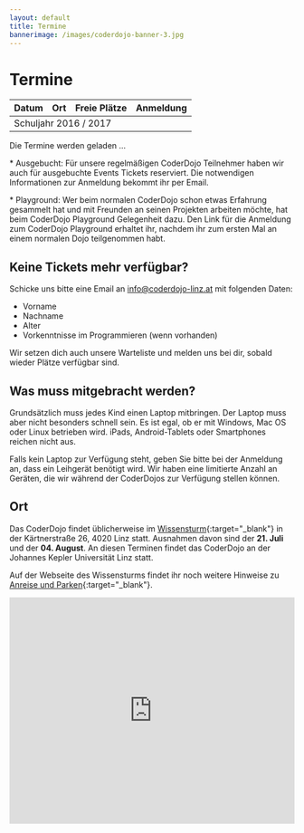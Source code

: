 ```yaml
---
layout: default
title: Termine
bannerimage: /images/coderdojo-banner-3.jpg
---
```


# Termine

<table class="table" id="eventsTable">
	<thead>
		<tr>
			<th>Datum</th>
			<th>Ort</th>
			<th>Freie Plätze</th>
			<th>Anmeldung</th>
		</tr>
	</thead>
	<tbody>
		<tr class="subtitle">
			<td colspan="4">Schuljahr 2016 / 2017</td>
		</tr>
	</tbody>
</table>

<p class="loadingText">Die Termine werden geladen ...</p>

<p class="warning">* Ausgebucht: Für unsere regelmäßigen CoderDojo Teilnehmer haben wir auch für ausgebuchte Events Tickets reserviert. Die notwendigen Informationen zur Anmeldung bekommt ihr per Email.</p>

<p>* Playground: Wer beim normalen CoderDojo schon etwas Erfahrung gesammelt hat und mit Freunden an seinen Projekten arbeiten möchte, hat beim CoderDojo Playground Gelegenheit dazu. 
Den Link für die Anmeldung zum CoderDojo Playground erhaltet ihr, nachdem ihr zum ersten Mal an 
einem normalen Dojo teilgenommen habt.</p>

## Keine Tickets mehr verfügbar?

Schicke uns bitte eine Email an [info@coderdojo-linz.at](mailto:info@coderdojo-linz.at) mit folgenden Daten:

- Vorname
- Nachname
- Alter
- Vorkenntnisse im Programmieren (wenn vorhanden)

Wir setzen dich auch unsere Warteliste und melden uns bei dir, sobald wieder Plätze verfügbar sind.

## Was muss mitgebracht werden?

Grundsätzlich muss jedes Kind einen Laptop mitbringen. Der Laptop muss aber nicht besonders schnell sein. Es ist egal, ob er mit Windows, Mac OS oder Linux betrieben wird. iPads, Android-Tablets oder Smartphones reichen nicht aus.

Falls kein Laptop zur Verfügung steht, geben Sie bitte bei der Anmeldung an, dass ein Leihgerät benötigt wird. Wir haben eine limitierte Anzahl an Geräten, die wir während der CoderDojos zur Verfügung stellen können.

## Ort

Das CoderDojo findet üblicherweise im [Wissensturm](http://www.linz.at/wissensturm/){:target="_blank"} in der Kärtnerstraße 26, 4020 Linz statt.
Ausnahmen davon sind der **21. Juli** und der **04. August**. An diesen Terminen findet das CoderDojo an der Johannes Kepler Universität Linz statt.

Auf der Webseite des Wissensturms findet ihr noch weitere Hinweise zu [Anreise und Parken](http://www.linz.at/wissensturm/anreise.asp){:target="_blank"}.

<script language="javascript">
$.get("https://participants-management-service.azurewebsites.net/api/events/?tcStatus=true&past=false", function(data) {
	var eventsTable = $("#eventsTable");
	additionalEvents = [
		{ date: new Date(2017, 2, 24), type: "playground" },
		{ date: new Date(2017, 3, 7), type: "playground" },
		{ date: new Date(2017, 3, 22), type: "bootcamp" },
		{ date: new Date(2017, 3, 28), type: "playground" },
		{ date: new Date(2017, 4, 12), type: "playground" },
		{ date: new Date(2017, 5, 9), type: "playground" },
		{ date: new Date(2017, 5, 30), type: "playground" },
		{ date: new Date(2017, 6, 14), type: "playground" }
	].filter(event => event.date >= new Date());
	
	data = data.concat(additionalEvents).sort((a, b) => {
		a = new Date(a.date);
		b = new Date(b.date);
		return a > b ? 1 : a < b ? -1 : 0;
	});

	data.forEach(function(event) {
		var date = moment(new Date(event.date)).startOf("day");
		var formattedDate = date.format("YYYY-MM-DD");
		var row = "<tr";
		if (event.type == "playground") {
			row += " class='playground'";
		} else if (event.type == "bootcamp") {
			row += " class='bootcamp'";
		}

		row += ">";
		row += "<td>" + date.format("dddd, DD. MMMM YYYY") + " 16:00 - 18:00</td>";

		row += "<td>";

		if (event.type == "playground") {
			row += "Playground*<br/>";
		} else if (event.type == "bootcamp") {
			row += "Junior Bootcamp - im Rahmen des <a href='https://coding-club-linz.github.io/global-azure-bootcamp-2017/junior-bootcamp.html' target='_blank'>Global Azure Bootcamps</a><br/>";
			row += "für junge Coder ab 13 Jahren<br/>";
		} else {
			row += "CoderDojo<br/>";
		}
		
		if (formattedDate == "2017-03-31") {
			row += "<a href=\"http://www.aec.at/center/skyloft/\" target=\"_blank\">AEC Sky Loft</a>, Ars-Electronica-Straße 1, 4040 Linz";
		} else if (formattedDate == "2017-05-19") {
			row += "<a href=\"https://www.grz.at/eBusiness/01_template1/1077528498541834366-1079162600655747802_1079162937542245764-1079162937542245764-NA-42-NA.html\" target=\"_blank\">GRZ IT Center GmbH</a>, Goethestr. 80, 4020 Linz";
		} else if (formattedDate == "2017-07-21" || formattedDate == "2017-08-04") {
			row += "<a href=\"http://www.jku.at/content/e213/e161/e6998/e6930\" target=\"_blank\">Johannes Kepler Universität Linz, Keplergebäude, Raum K 033C</a>, Altenberger Straße 69, 4040 Linz";
		} else {
			row += "Wissensturm, Kärtnerstraße 26, 4020 Linz";
		}

		if (formattedDate == "2017-06-02") {
			row += "<div class=\"sponsor\"><div>Der Robotics Workshop bei diesem CoderDojo wird von <a href=\"http://www.sparxsystems.at\" target=\"_blank\">Sparx Systems</a>, <a href=\"https://www.microsoft.com/de-at\" target=\"_blank\">Microsoft</a>, <a href=\"https://www.aec.at/\" target=\"_blank\">Ars Electronica</a> und <a href=\"http://www.voesi.or.at/\" target=\"_blank\">VÖSI</a> gesponsert.</div><img src=\"images/sponsors_20170602.jpg\" style=\"width: 100%; margin-top: 5px; margin-bottom: 0;\" /></div>";
		}

		row += "</td>";

		row += "<td id='availableTickets" + event.eventbriteId + "' class='text-right'></td>";
		if (event.type == "playground") {
			row += "<td></td>";
		} else if (event.type == "bootcamp") {
			row += "<td><a href='https://www.eventbrite.de/e/global-azure-bootcamp-austria-2017-tickets-31460449050' target='_blank'>zur Anmeldung</a></td>";
		} else {
			row += "<td><a href='https://www.eventbrite.de/e/coderdojo-linz-wissensturm-tickets-" + event.eventbriteId + "' target='_blank'>zur Anmeldung</a></td>";
		}
		
		row += "</tr>";
		eventsTable.append(row);
	});

	$(".loadingText").hide();

	data.forEach(function(event) {
		if (event.quantitySold >= event.quantityTotal) {
			$("#availableTickets" + event.eventbriteId).append("<span class='warning'>ausgebucht*</span>");
		} else {
			$("#availableTickets" + event.eventbriteId).append(event.quantityTotal - event.quantitySold);
		}
	});
});
</script>

<iframe frameborder="0" style="border: 0; width: 100%; height: 400px;" src="https://www.google.com/maps/embed/v1/place?q=Wissensturm%20Volkshochschule%20Linz%20Stadtbibliothek%2C%20K%C3%A4rntnerstra%C3%9Fe%2C%20Linz%2C%20Austria&key=AIzaSyAAgaQBWJByXn9NNkGVGGRFRxGXUWXxBXE" allowfullscreen></iframe>
